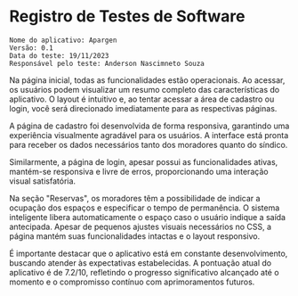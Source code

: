 # Registro de Testes de Software

    Nome do aplicativo: Apargen
    Versão: 0.1
    Data do teste: 19/11/2023
    Responsável pelo teste: Anderson Nascimneto Souza

Na página inicial, todas as funcionalidades estão operacionais. Ao acessar, os usuários podem visualizar um resumo completo das características do aplicativo. O layout é intuitivo e, ao tentar acessar a área de cadastro ou login, você será direcionado imediatamente para as respectivas páginas.

A página de cadastro foi desenvolvida de forma responsiva, garantindo uma experiência visualmente agradável para os usuários. A interface está pronta para receber os dados necessários tanto dos moradores quanto do síndico.

Similarmente, a página de login, apesar possui as funcionalidades ativas, mantém-se responsiva e livre de erros, proporcionando uma interação visual satisfatória.

Na seção "Reservas", os moradores têm a possibilidade de indicar a ocupação dos espaços e especificar o tempo de permanência. O sistema inteligente libera automaticamente o espaço caso o usuário indique a saída antecipada. Apesar de pequenos ajustes visuais necessários no CSS, a página mantém suas funcionalidades intactas e o layout responsivo.

É importante destacar que o aplicativo está em constante desenvolvimento, buscando atender às expectativas estabelecidas. A pontuação atual do aplicativo é de 7.2/10, refletindo o progresso significativo alcançado até o momento e o compromisso contínuo com aprimoramentos futuros.
